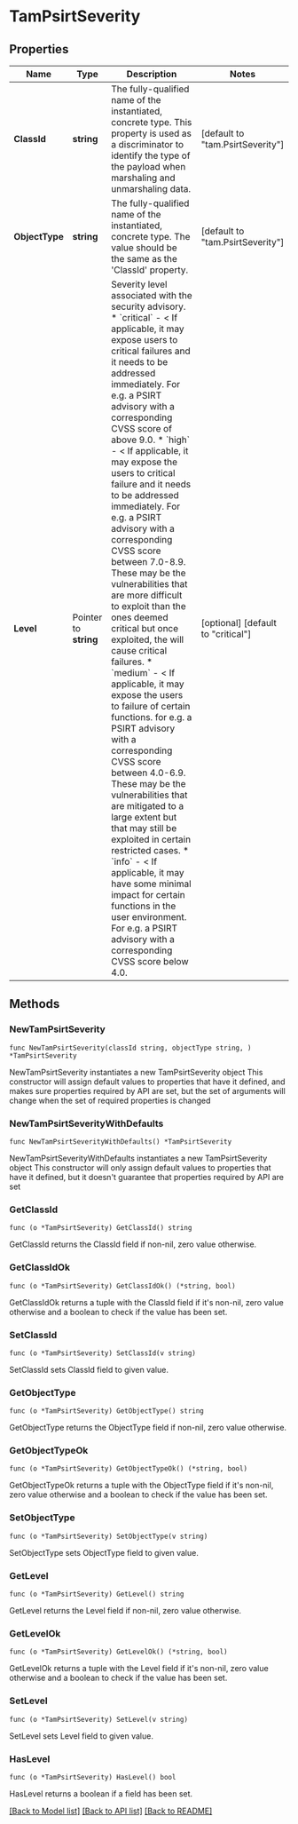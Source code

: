 # TamPsirtSeverity

## Properties

Name | Type | Description | Notes
------------ | ------------- | ------------- | -------------
**ClassId** | **string** | The fully-qualified name of the instantiated, concrete type. This property is used as a discriminator to identify the type of the payload when marshaling and unmarshaling data. | [default to "tam.PsirtSeverity"]
**ObjectType** | **string** | The fully-qualified name of the instantiated, concrete type. The value should be the same as the &#39;ClassId&#39; property. | [default to "tam.PsirtSeverity"]
**Level** | Pointer to **string** | Severity level associated with the security advisory. * &#x60;critical&#x60; - &lt; If applicable, it may expose users to critical failures and it needs to be addressed immediately. For e.g. a PSIRT advisory with a corresponding CVSS score of above 9.0. * &#x60;high&#x60; - &lt; If applicable, it may expose the users to critical failure and it needs to be addressed immediately. For e.g. a PSIRT advisory with a corresponding CVSS score between 7.0-8.9. These may be the vulnerabilities that are more difficult to exploit than the ones deemed critical but once exploited, the will cause critical failures. * &#x60;medium&#x60; - &lt; If applicable, it may expose the users to failure of certain functions. for e.g. a PSIRT advisory with a corresponding CVSS score between 4.0-6.9. These may be the vulnerabilities that are mitigated to a large extent but that may still be exploited in certain restricted cases. * &#x60;info&#x60; - &lt; If applicable, it may have some minimal impact for certain functions in the user environment. For e.g. a PSIRT advisory with a corresponding CVSS score below 4.0. | [optional] [default to "critical"]

## Methods

### NewTamPsirtSeverity

`func NewTamPsirtSeverity(classId string, objectType string, ) *TamPsirtSeverity`

NewTamPsirtSeverity instantiates a new TamPsirtSeverity object
This constructor will assign default values to properties that have it defined,
and makes sure properties required by API are set, but the set of arguments
will change when the set of required properties is changed

### NewTamPsirtSeverityWithDefaults

`func NewTamPsirtSeverityWithDefaults() *TamPsirtSeverity`

NewTamPsirtSeverityWithDefaults instantiates a new TamPsirtSeverity object
This constructor will only assign default values to properties that have it defined,
but it doesn't guarantee that properties required by API are set

### GetClassId

`func (o *TamPsirtSeverity) GetClassId() string`

GetClassId returns the ClassId field if non-nil, zero value otherwise.

### GetClassIdOk

`func (o *TamPsirtSeverity) GetClassIdOk() (*string, bool)`

GetClassIdOk returns a tuple with the ClassId field if it's non-nil, zero value otherwise
and a boolean to check if the value has been set.

### SetClassId

`func (o *TamPsirtSeverity) SetClassId(v string)`

SetClassId sets ClassId field to given value.


### GetObjectType

`func (o *TamPsirtSeverity) GetObjectType() string`

GetObjectType returns the ObjectType field if non-nil, zero value otherwise.

### GetObjectTypeOk

`func (o *TamPsirtSeverity) GetObjectTypeOk() (*string, bool)`

GetObjectTypeOk returns a tuple with the ObjectType field if it's non-nil, zero value otherwise
and a boolean to check if the value has been set.

### SetObjectType

`func (o *TamPsirtSeverity) SetObjectType(v string)`

SetObjectType sets ObjectType field to given value.


### GetLevel

`func (o *TamPsirtSeverity) GetLevel() string`

GetLevel returns the Level field if non-nil, zero value otherwise.

### GetLevelOk

`func (o *TamPsirtSeverity) GetLevelOk() (*string, bool)`

GetLevelOk returns a tuple with the Level field if it's non-nil, zero value otherwise
and a boolean to check if the value has been set.

### SetLevel

`func (o *TamPsirtSeverity) SetLevel(v string)`

SetLevel sets Level field to given value.

### HasLevel

`func (o *TamPsirtSeverity) HasLevel() bool`

HasLevel returns a boolean if a field has been set.


[[Back to Model list]](../README.md#documentation-for-models) [[Back to API list]](../README.md#documentation-for-api-endpoints) [[Back to README]](../README.md)


